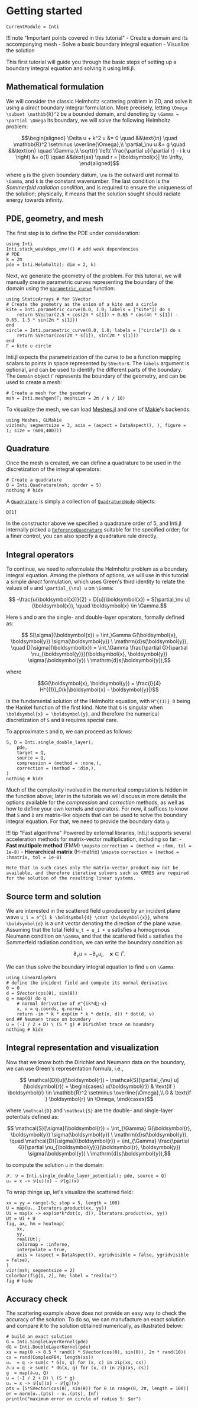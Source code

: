 # Getting started

```@meta
CurrentModule = Inti
```

!!! note "Important points covered in this tutorial"
      - Create a domain and its accompanying mesh
      - Solve a basic boundary integral equation
      - Visualize the solution

This first tutorial will guide you through the basic steps of setting up a
boundary integral equation and solving it using Inti.jl. 

## Mathematical formulation

We will consider the classic Helmholtz scattering problem in 2D, and solve it
using a *direct* boundary integral formulation. More precisely, letting ``\Omega
\subset \mathbb{R}^2`` be a bounded domain, and denoting by ``\Gamma = \partial
\Omega`` its boundary, we will solve the following Helmholtz problem:

```math
\begin{aligned}
    \Delta u + k^2 u  &= 0 \quad &&\text{in} \quad \mathbb{R}^2 \setminus \overline{\Omega},\\
    \partial_\nu u &= g \quad &&\text{on} \quad \Gamma,\\
    \sqrt{r} \left( \frac{\partial u}{\partial r} - i k u \right) &= o(1) \quad &&\text{as} \quad r = |\boldsymbol{x}| \to \infty,
\end{aligned}
```

where ``g`` is the given boundary datum, ``\nu`` is the outward unit normal to
``\Gamma``, and ``k`` is the constant wavenumber. The last condition is the
*Sommerfeld radiation condition*, and is required to ensure the uniqueness of
the solution; physically, it means that the solution sought should radiate
energy towards infinity.

## PDE, geometry, and mesh

The first step is to define the PDE under consideration:

```@example getting_started
using Inti
Inti.stack_weakdeps_env!() # add weak dependencies 
# PDE
k = 2π
pde = Inti.Helmholtz(; dim = 2, k)
```

Next, we generate the geometry of the problem. For this tutorial, we will
manually create parametric curves representing the boundary of the domain using
the [`parametric_curve`](@ref) function:

```@example getting_started
using StaticArrays # for SVector
# Create the geometry as the union of a kite and a circle
kite = Inti.parametric_curve(0.0, 1.0; labels = ["kite"]) do s
    return SVector(2.5 + cos(2π * s[1]) + 0.65 * cos(4π * s[1]) - 0.65, 1.5 * sin(2π * s[1]))
end
circle = Inti.parametric_curve(0.0, 1.0; labels = ["circle"]) do s
    return SVector(cos(2π * s[1]), sin(2π * s[1]))
end
Γ = kite ∪ circle
```

Inti.jl expects the parametrization of the curve to be a function mapping
scalars to points in space represented by `SVector`s. The `labels` argument is
optional, and can be used to identify the different parts of the boundary. The
`Domain` object `Γ` represents the boundary of the geometry, and can be used to
create a mesh:

```@example getting_started
# Create a mesh for the geometry
msh = Inti.meshgen(Γ; meshsize = 2π / k / 10)
```

To visualize the mesh, we can load
[Meshes.jl](https://github.com/JuliaGeometry/Meshes.jl) and one of
[Makie](https://github.com/MakieOrg/Makie.jl)'s backends:

```@example getting_started
using Meshes, GLMakie
viz(msh; segmentsize = 3, axis = (aspect = DataAspect(), ), figure = (; size = (600,400)))
```

## Quadrature

Once the mesh is created, we can define a quadrature to be used in the
discretization of the integral operators:

```@example getting_started
# Create a quadrature
Q = Inti.Quadrature(msh; qorder = 5)
nothing # hide
```

A [`Quadrature`](@ref) is simply a collection of [`QuadratureNode`](@ref)
objects:

```@example getting_started
Q[1]
```

In the constructor above we specified a quadrature order of 5, and Inti.jl
internally picked a [`ReferenceQuadrature`](@ref) suitable for the specified
order; for a finer control, you can also specify a quadrature rule directly.

## Integral operators

To continue, we need to reformulate the Helmholtz problem as a boundary integral
equation. Among the plethora of options, we will use in this tutorial a simple
*direct* formulation, which uses Green's third identity to relate the values of
``u`` and ``\partial_{\nu} u`` on ``\Gamma``:

```math
    -\frac{u(\boldsymbol{x})}{2} + D[u](\boldsymbol{x}) = S[\partial_\nu u](\boldsymbol{x}), \quad \boldsymbol{x} \in \Gamma.
```

Here ``S`` and ``D`` are the single- and double-layer operators, formally
defined as:

```math
    S[\sigma](\boldsymbol{x}) = \int_\Gamma G(\boldsymbol{x}, \boldsymbol{y}) \sigma(\boldsymbol{y}) \ \mathrm{d}s(\boldsymbol{y}), \quad
    D[\sigma](\boldsymbol{x}) = \int_\Gamma \frac{\partial G}{\partial \nu_{\boldsymbol{y}}}(\boldsymbol{x}, \boldsymbol{y}) \sigma(\boldsymbol{y}) \ \mathrm{d}s(\boldsymbol{y}),
```

where

```math
G(\boldsymbol{x}, \boldsymbol{y}) = \frac{i}{4} H^{(1)}_0(k|\boldsymbol{x} -
\boldsymbol{y}|)
```

is the fundamental solution of the Helmholtz equation, with ``H^{(1)}_0`` being the
Hankel function of the first kind. Note that ``G`` is singular when
``\boldsymbol{x} = \boldsymbol{y}``, and therefore the numerical discretization
of ``S`` and ``D`` requires special care.

To approximate ``S`` and ``D``, we can proceed as follows:

```@example getting_started
S, D = Inti.single_double_layer(;
    pde,
    target = Q,
    source = Q,
    compression = (method = :none,),
    correction = (method = :dim,),
)
nothing # hide
```

Much of the complexity involved in the numerical computation is hidden in the
function above; later in the tutorials we will discuss in more details the
options available for the *compression* and *correction* methods, as well as how
to define your own kernels and operators. For now, it suffices to know that `S`
and `D` are matrix-like objects that can be used to solve the boundary integral
equation. For that, we need to provide the boundary data ``g``.

!!! tip "Fast algorithms"
    Powered by external libraries, Inti.jl supports several acceleration methods
    for matrix-vector multiplication, including so far:
    - **Fast multipole method** (FMM) ``\mapsto`` `correction = (method = :fmm, tol = 1e-8)`
    - **Hierarchical matrix** (H-matrix) ``\mapsto`` `correction = (method = :hmatrix, tol = 1e-8)`
  
    Note that in such cases only the matrix-vector product may not be available, and therefore iterative solvers such as GMRES are required for the solution of the resulting linear systems.

## Source term and solution

We are interested in the scattered field ``u`` produced by an incident plane
wave ``u_i = e^{i k \boldsymbol{d} \cdot \boldsymbol{x}}``, where
``\boldsymbol{d}`` is a unit vector denoting the direction of the plane wave.
Assuming that the total field ``u_t = u_i + u`` satisfies a homogenous Neumann
condition on ``\Gamma``, and that the scattered field ``u`` satisfies the
Sommerfeld radiation condition, we can write the boundary condition as:

```math
    \partial_\nu u = -\partial_\nu u_i, \quad \boldsymbol{x} \in \Gamma.
```

We can thus solve the boundary integral equation to find ``u`` on ``\Gamma``:

```@example getting_started
using LinearAlgebra
# define the incident field and compute its normal derivative
θ = 0
d = SVector(cos(θ), sin(θ))
g = map(Q) do q
    # normal derivative of e^{ik*d⃗⋅x}
    x, ν = q.coords, q.normal
    return -im * k * exp(im * k * dot(x, d)) * dot(d, ν)
end ## Neumann trace on boundary
u = (-I / 2 + D) \ (S * g) # Dirichlet trace on boundary
nothing # hide
```

## Integral representation and visualization

Now that we know both the Dirichlet and Neumann data on the boundary, we can use
Green's representation formula, i.e.,

```math
    \mathcal{D}[u](\boldsymbol{r}) - \mathcal{S}[\partial_{\nu} u](\boldsymbol{r}) = \begin{cases}
        u(\boldsymbol{r}) & \text{if } \boldsymbol{r} \in \mathbb{R}^2 \setminus \overline{\Omega},\\
        0 & \text{if } \boldsymbol{r} \in \Omega,
    \end{cases}
```

where ``\mathcal{D}`` and ``\mathcal{S}`` are the double- and single-layer
potentials defined as:

```math
    \mathcal{S}[\sigma](\boldsymbol{r}) = \int_{\Gamma} G(\boldsymbol{r}, \boldsymbol{y}) \sigma(\boldsymbol{y}) \ \mathrm{d}s(\boldsymbol{y}), \quad
    \mathcal{D}[\sigma](\boldsymbol{r}) = \int_{\Gamma} \frac{\partial G}{\partial \nu_{\boldsymbol{y}}}(\boldsymbol{r}, \boldsymbol{y}) \sigma(\boldsymbol{y}) \ \mathrm{d}s(\boldsymbol{y}),
```

to compute the solution ``u`` in the domain:

```@example getting_started
𝒮, 𝒟 = Inti.single_double_layer_potential(; pde, source = Q)
uₛ = x -> 𝒟[u](x) - 𝒮[g](x)
```

To wrap things up, let's visualize the scattered field:

```@example getting_started
xx = yy = range(-5; stop = 5, length = 100)
U = map(uₛ, Iterators.product(xx, yy))
Ui = map(x -> exp(im*k*dot(x, d)), Iterators.product(xx, yy))
Ut = Ui + U
fig, ax, hm = heatmap(
    xx,
    yy,
    real(Ut);
    colormap = :inferno,
    interpolate = true,
    axis = (aspect = DataAspect(), xgridvisible = false, ygridvisible = false),
)
viz!(msh; segmentsize = 2)
Colorbar(fig[1, 2], hm; label = "real(u)")
fig # hide
```

## Accuracy check

The scattering example above does not provide an easy way to check the accuracy
of the solution. To do so, we can manufacture an exact solution and compare it
to the solution obtained numerically, as illustrated below:

```@example getting_started
# build an exact solution
G = Inti.SingleLayerKernel(pde)
dG = Inti.DoubleLayerKernel(pde)
xs = map(θ -> 0.5 * rand() * SVector(cos(θ), sin(θ)), 2π * rand(10))
cs = rand(ComplexF64, length(xs))
uₑ  = q -> sum(c * G(x, q) for (x, c) in zip(xs, cs))
∂ₙu = q -> sum(c * dG(x, q) for (x, c) in zip(xs, cs))
g  = map(∂ₙu, Q) 
u = (-I / 2 + D) \ (S * g)
uₛ = x -> 𝒟[u](x) - 𝒮[g](x)
pts = [5*SVector(cos(θ), sin(θ)) for θ in range(0, 2π, length = 100)]
er = norm(uₛ.(pts) - uₑ.(pts), Inf)
println("maximum error on circle of radius 5: $er")
```
